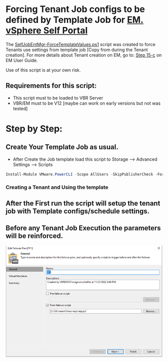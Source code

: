 # Forcing Tenant Job configs to be defined by Template Job for [EM. vSphere Self Portal](https://helpcenter.veeam.com/docs/backup/em/em_working_with_vsphere_portal.html?ver=120) 


The [SelfJobEntMgr-ForceTemplateValues.ps1](https://github.com/magnunscheffer/veeam/blob/main/selfportalem-forcetemplate/SelfJobEntMgr-ForceTemplateValues.ps1) script was created to force Tenants use settings from template job [Copy from during the Tenant creation]. For more details about Tenant creation on EM, go to: [ Step 15-c](https://helpcenter.veeam.com/docs/backup/em/em_adding_tenant_accounts.html?ver=120) on EM User Guide.

Use of this script is at your own risk.

## Requirements for this script:
- This script must to be loaded to VBR Server
- VBR/EM must to be V12 [maybe can work on early versions but not was tested]

# Step by Step:
## Create Your Template Job as usual.
- After Create the Job template load this script to Storage --> Advanced Settings --> Scripts
```powershell
Install-Module VMware.PowerCLI -Scope AllUsers -SkipPublisherCheck -Force
```

### Creating a Tenant and Using the template 


## After the First run the script will setup the tenant job with Template configs/schedule settings.

## Before any Tenant Job Execution the parameters will be reinforced. 

![alt text](https://github.com/magnunscheffer/veeam/blob/main/linux-reip/img/failoverplan-example.png?raw=true)

